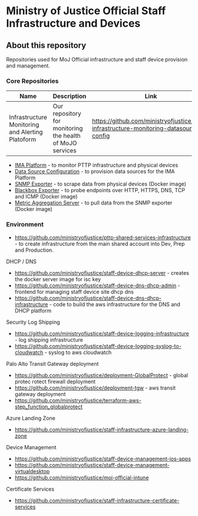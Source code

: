 # Ministry of Justice Official Staff Infrastructure and Devices

## About this repository
Repositories used for MoJ Official infrastructure and staff device provision and management.
### Core Repositories
| Name                   | Description                                                                  | Link                                                        |
|------------------------|------------------------------------------------------------------------------|-------------------------------------------------------------|
Infrastructure Monitoring and Alerting Platoform | Our repository for monitoring the health of MoJO services| https://github.com/ministryofjustice/staff-infrastructure-monitoring-datasource-config |

- [IMA Platform](https://github.com/ministryofjustice/staff-infrastructure-monitoring) - to monitor PTTP infrastructure and physical devices
- [Data Source Configuration](https://github.com/ministryofjustice/staff-infrastructure-monitoring-datasource-config) - to provision data sources for the IMA Platform
- [SNMP Exporter](https://github.com/ministryofjustice/staff-infrastructure-monitoring-snmpexporter) - to scrape data from physical devices (Docker image)
- [Blackbox Exporter](https://github.com/ministryofjustice/staff-infrastructure-monitoring-blackbox-exporter) - to probe endpoints over HTTP, HTTPS, DNS, TCP and ICMP (Docker image)
- [Metric Aggregation Server](https://github.com/ministryofjustice/staff-infrastructure-metric-aggregation-server) - to pull data from the SNMP exporter (Docker image)
### Environment
- https://github.com/ministryofjustice/pttp-shared-services-infrastructure - to create infrastructure from the main shared account into Dev, Prep and Production.

DHCP / DNS
- https://github.com/ministryofjustice/staff-device-dhcp-server - creates the docker server image for isc key
- https://github.com/ministryofjustice/staff-device-dns-dhcp-admin - frontend for managing staff device site dhcp dns
- https://github.com/ministryofjustice/staff-device-dns-dhcp-infrastructure - code to build the aws infrastructure for the DNS and DHCP platform

Security Log Shipping
- https://github.com/ministryofjustice/staff-device-logging-infrastructure - log shipping infrastructure
- https://github.com/ministryofjustice/staff-device-logging-syslog-to-cloudwatch - syslog to aws cloudwatch

Palo Alto Transit Gateway deployment
- https://github.com/ministryofjustice/deployment-GlobalProtect - global protec rotect firewall deployment
- https://github.com/ministryofjustice/deployment-tgw - aws transit gateway deployment
- https://github.com/ministryofjustice/terraform-aws-step_function_globalprotect


Azure Landing Zone
- https://github.com/ministryofjustice/staff-infrastructure-azure-landing-zone

Device Management
- https://github.com/ministryofjustice/staff-device-management-ios-apps
- https://github.com/ministryofjustice/staff-device-management-virtualdesktop
- https://github.com/ministryofjustice/moj-official-intune

Certificate Services 
- https://github.com/ministryofjustice/staff-infrastructure-certificate-services


